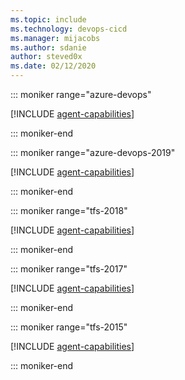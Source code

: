 ```yaml
---
ms.topic: include
ms.technology: devops-cicd
ms.manager: mijacobs
ms.author: sdanie
author: steved0x
ms.date: 02/12/2020
---
```


::: moniker range="azure-devops"

[!INCLUDE [agent-capabilities](agent-capabilities-tab/agent-capabilities-tab.md)]

::: moniker-end

::: moniker range="azure-devops-2019"

[!INCLUDE [agent-capabilities](agent-capabilities-tab/agent-capabilities-tab-server-2019.md)]

::: moniker-end

::: moniker range="tfs-2018"

[!INCLUDE [agent-capabilities](agent-capabilities-tab/agent-capabilities-tab-tfs-2018.md)]

::: moniker-end

::: moniker range="tfs-2017"

[!INCLUDE [agent-capabilities](agent-capabilities-tab/agent-capabilities-tab-tfs-2017.md)]

::: moniker-end

::: moniker range="tfs-2015"

[!INCLUDE [agent-capabilities](agent-capabilities-tab/agent-capabilities-tab-tfs-2015.md)]

::: moniker-end